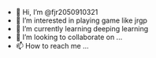 - 👋 Hi, I’m @fjr2050910321
- 👀 I’m interested in playing game like jrgp 
- 🌱 I’m currently learning deeping learning
- 💞️ I’m looking to collaborate on ...
- 📫 How to reach me ...

<!---
fjr2050910321/fjr2050910321 is a ✨ special ✨ repository because its `README.md` (this file) appears on your GitHub profile.
You can click the Preview link to take a look at your changes.
--->
